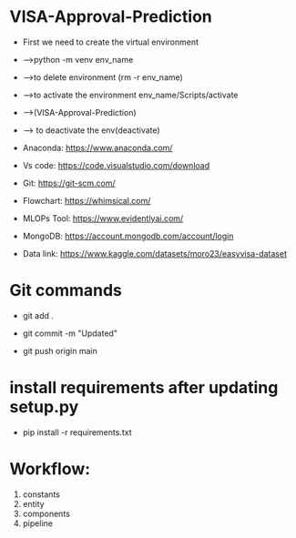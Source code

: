 # VISA-Approval-Prediction
-   First we need to create the virtual environment  
-   -->python -m venv env_name
-   -->to delete environment (rm -r env_name)
-   -->to activate the environment env_name/Scripts/activate
-   -->(VISA-Approval-Prediction)
-   --> to deactivate the env(deactivate)



-   Anaconda: https://www.anaconda.com/
-   Vs code: https://code.visualstudio.com/download
-   Git: https://git-scm.com/
-   Flowchart: https://whimsical.com/
-   MLOPs Tool: https://www.evidentlyai.com/
-   MongoDB: https://account.mongodb.com/account/login
-   Data link: https://www.kaggle.com/datasets/moro23/easyvisa-dataset

# Git commands
- git add .

- git commit -m "Updated"

- git push origin main


# install requirements after updating setup.py
- pip install -r requirements.txt   


# Workflow:

1. constants
2. entity
3. components
4. pipeline